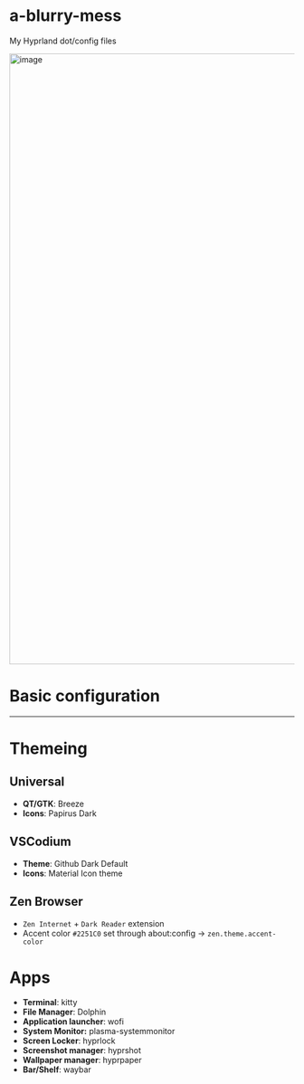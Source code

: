 # a-blurry-mess
My Hyprland dot/config files

<img width="1920" height="1080" alt="image" src="https://github.com/user-attachments/assets/da7111fb-5b44-417a-ab52-63342b125a20" />

# Basic configuration
---
# Themeing
## Universal
- **QT/GTK**: Breeze
- **Icons**: Papirus Dark
## VSCodium
- **Theme**: Github Dark Default
- **Icons**: Material Icon theme
## Zen Browser
- `Zen Internet` + `Dark Reader` extension
- Accent color `#2251C0` set through about:config -> `zen.theme.accent-color`
# Apps
- **Terminal**: kitty
- **File Manager**: Dolphin
- **Application launcher**: wofi
- **System Monitor:** plasma-systemmonitor
- **Screen Locker**: hyprlock
- **Screenshot manager**: hyprshot
- **Wallpaper manager**: hyprpaper
- **Bar/Shelf**: waybar

